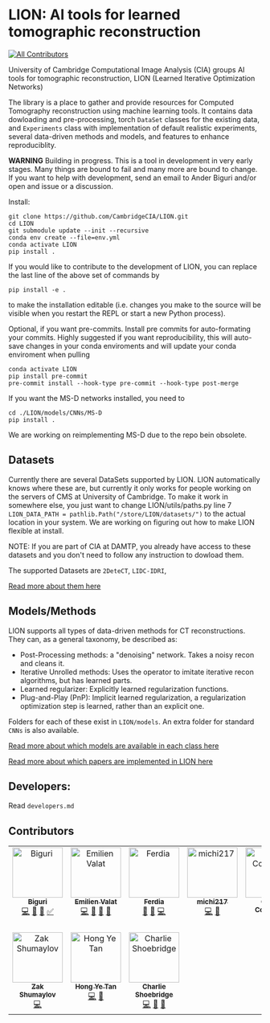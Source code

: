 # LION: AI tools for learned tomographic reconstruction
<!-- ALL-CONTRIBUTORS-BADGE:START - Do not remove or modify this section -->
[![All Contributors](https://img.shields.io/badge/all_contributors-9-orange.svg?style=flat-square)](#contributors-)
<!-- ALL-CONTRIBUTORS-BADGE:END -->

University of Cambridge Computational Image Analysis (CIA) groups AI tools for tomographic reconstruction, LION (Learned Iterative Optimization Networks)

The library is a place to gather and provide resources for Computed Tomography reconstruction using machine learning tools. It contains data dowloading and pre-processing, torch `DataSet` classes for the existing data, and `Experiments` class with implementation of default realistic experiments, several data-driven methods and models, and features to enhance reproduciblity. 


**WARNING** Building in progress. This is a tool in development in very early stages. 
Many things are bound to fail and many more are bound to change. If you want to help with development, send an email to Ander Biguri and/or open and issue or a discussion. 

Install: 

```
git clone https://github.com/CambridgeCIA/LION.git
cd LION
git submodule update --init --recursive
conda env create --file=env.yml
conda activate LION
pip install .
```
If you would like to contribute to the development of LION, you can replace the last line of the above set of commands by
```
pip install -e .
```
to make the installation editable (i.e. changes you make to the source will be visible when you restart the REPL or start a new Python process).

Optional, if you want pre-commits. 
Install pre commits for auto-formating your commits.
Highly suggested if you want reproducibility, this will auto-save changes in your conda enviroments and will update your conda enviroment when pulling

```
conda activate LION
pip install pre-commit
pre-commit install --hook-type pre-commit --hook-type post-merge
```

If you want the MS-D networks installed, you need to 
```
cd ./LION/models/CNNs/MS-D
pip install .
```
We are working on reimplementing MS-D due to the repo bein obsolete.

## Datasets

Currently there are several DataSets supported by LION. LION automatically knows where these are, but currently it only works for people working on the servers of CMS at University of Cambridge. To make it work in somewhere else, you just want to change LION/utils/paths.py line 7 `LION_DATA_PATH = pathlib.Path("/store/LION/datasets/")` to the actual location in your system. We are working on figuring out how to make LION flexible at install. 

NOTE: If you are part of CIA at DAMTP, you already have access to these datasets and you don't need to follow any instruction to dowload them.

The supported Datasets are `2DeteCT`, `LIDC-IDRI`, 

[Read more about them here](LION/data_loaders/README.md)

## Models/Methods

LION supports all types of data-driven methods for CT reconstructions. They can, as a general taxonomy, be described as:

- Post-Processing methods: a "denoising" network. Takes a noisy recon and cleans it.
- Iterative Unrolled methods: Uses the operator to imitate iterative recon algorithms, but has learned parts.
- Learned regularizer: Explicitly learned regularization functions.
- Plug-and-Play (PnP): Implicit learned regularization, a regularization optimization step is learned, rather than an explicit one. 

Folders for each of these exist in `LION/models`. An extra folder for standard `CNNs` is also available. 

[Read more about which models are available in each class here](LION/models/README.md)

[Read more about which papers are implemented in LION here](papers_in_LION.md)

## Developers:
Read `developers.md`


## Contributors

<!-- ALL-CONTRIBUTORS-LIST:START - Do not remove or modify this section -->
<!-- prettier-ignore-start -->
<!-- markdownlint-disable -->
<table>
  <tbody>
    <tr>
      <td align="center" valign="top" width="14.28%"><a href="https://github.com/AnderBiguri"><img src="https://avatars.githubusercontent.com/u/11854388?v=4?s=100" width="100px;" alt="Biguri"/><br /><sub><b>Biguri</b></sub></a><br /><a href="https://github.com/CambridgeCIA/LION/commits?author=AnderBiguri" title="Code">💻</a> <a href="#design-AnderBiguri" title="Design">🎨</a> <a href="#ideas-AnderBiguri" title="Ideas, Planning, & Feedback">🤔</a> <a href="#tutorial-AnderBiguri" title="Tutorials">✅</a></td>
      <td align="center" valign="top" width="14.28%"><a href="https://emilienvalat.net/"><img src="https://avatars.githubusercontent.com/u/46785587?v=4?s=100" width="100px;" alt="Emilien Valat"/><br /><sub><b>Emilien Valat</b></sub></a><br /><a href="https://github.com/CambridgeCIA/LION/commits?author=Emvlt" title="Code">💻</a> <a href="#design-Emvlt" title="Design">🎨</a> <a href="#ideas-Emvlt" title="Ideas, Planning, & Feedback">🤔</a> <a href="#data-Emvlt" title="Data">🔣</a></td>
      <td align="center" valign="top" width="14.28%"><a href="https://ferdiasherry.com"><img src="https://avatars.githubusercontent.com/u/12610714?v=4?s=100" width="100px;" alt="Ferdia"/><br /><sub><b>Ferdia</b></sub></a><br /><a href="#design-fsherry" title="Design">🎨</a> <a href="#tool-fsherry" title="Tools">🔧</a> <a href="https://github.com/CambridgeCIA/LION/commits?author=fsherry" title="Code">💻</a></td>
      <td align="center" valign="top" width="14.28%"><a href="https://github.com/michi217"><img src="https://avatars.githubusercontent.com/u/62284237?v=4?s=100" width="100px;" alt="michi217"/><br /><sub><b>michi217</b></sub></a><br /><a href="https://github.com/CambridgeCIA/LION/commits?author=michi217" title="Code">💻</a> <a href="#data-michi217" title="Data">🔣</a></td>
      <td align="center" valign="top" width="14.28%"><a href="https://github.com/OliverCoughlan"><img src="https://avatars.githubusercontent.com/u/39098447?v=4?s=100" width="100px;" alt="Oliver Coughlan"/><br /><sub><b>Oliver Coughlan</b></sub></a><br /><a href="https://github.com/CambridgeCIA/LION/commits?author=OliverCoughlan" title="Code">💻</a></td>
      <td align="center" valign="top" width="14.28%"><a href="https://github.com/mbkiss"><img src="https://avatars.githubusercontent.com/u/78095730?v=4?s=100" width="100px;" alt="mbkiss"/><br /><sub><b>mbkiss</b></sub></a><br /><a href="#design-mbkiss" title="Design">🎨</a> <a href="https://github.com/CambridgeCIA/LION/commits?author=mbkiss" title="Code">💻</a></td>
      <td align="center" valign="top" width="14.28%"><a href="https://github.com/ChristinaRunkel"><img src="https://avatars.githubusercontent.com/u/20678760?v=4?s=100" width="100px;" alt="ChristinaRunkel"/><br /><sub><b>ChristinaRunkel</b></sub></a><br /><a href="https://github.com/CambridgeCIA/LION/commits?author=ChristinaRunkel" title="Code">💻</a> <a href="https://github.com/CambridgeCIA/LION/issues?q=author%3AChristinaRunkel" title="Bug reports">🐛</a> <a href="#design-ChristinaRunkel" title="Design">🎨</a> <a href="#example-ChristinaRunkel" title="Examples">💡</a> <a href="#ideas-ChristinaRunkel" title="Ideas, Planning, & Feedback">🤔</a> <a href="#research-ChristinaRunkel" title="Research">🔬</a> <a href="#userTesting-ChristinaRunkel" title="User Testing">📓</a></td>
    </tr>
    <tr>
      <td align="center" valign="top" width="14.28%"><a href="https://github.com/Zakobian"><img src="https://avatars.githubusercontent.com/u/46059070?v=4?s=100" width="100px;" alt="Zak Shumaylov"/><br /><sub><b>Zak Shumaylov</b></sub></a><br /><a href="https://github.com/CambridgeCIA/LION/commits?author=Zakobian" title="Code">💻</a></td>
      <td align="center" valign="top" width="14.28%"><a href="http://hyt35.github.io"><img src="https://avatars.githubusercontent.com/u/56555137?v=4?s=100" width="100px;" alt="Hong Ye Tan"/><br /><sub><b>Hong Ye Tan</b></sub></a><br /><a href="https://github.com/CambridgeCIA/LION/commits?author=hyt35" title="Code">💻</a> <a href="#design-hyt35" title="Design">🎨</a></td>
      <td align="center" valign="top" width="14.28%"><a href="https://github.com/cshoebridge"><img src="https://avatars.githubusercontent.com/u/74095041?v=4?s=100" width="100px;" alt="Charlie Shoebridge"/><br /><sub><b>Charlie Shoebridge</b></sub></a><br /><a href="https://github.com/CambridgeCIA/LION/commits?author=cshoebridge" title="Code">💻</a> <a href="#design-cshoebridge" title="Design">🎨</a> <a href="#ideas-cshoebridge" title="Ideas, Planning, & Feedback">🤔</a></td>
    </tr>
  </tbody>
</table>

<!-- markdownlint-restore -->
<!-- prettier-ignore-end -->

<!-- ALL-CONTRIBUTORS-LIST:END -->
<!-- prettier-ignore-start -->
<!-- markdownlint-disable -->

<!-- markdownlint-restore -->
<!-- prettier-ignore-end -->

<!-- ALL-CONTRIBUTORS-LIST:END -->
